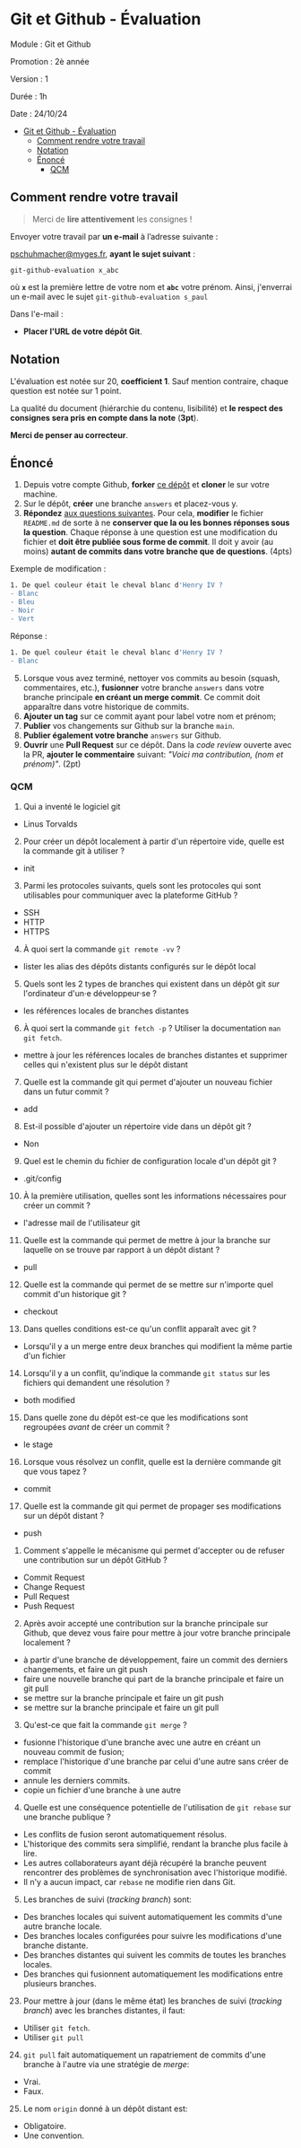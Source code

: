 # Git et Github - Évaluation

Module : Git et Github

Promotion : 2è année

Version : 1

Durée : 1h

Date : 24/10/24

- [Git et Github - Évaluation](#git-et-github---évaluation)
  - [Comment rendre votre travail](#comment-rendre-votre-travail)
  - [Notation](#notation)
  - [Énoncé](#énoncé)
    - [QCM](#qcm)


## Comment rendre votre travail

> Merci de **lire attentivement** les consignes !

Envoyer votre travail par **un e-mail** à l’adresse suivante :  

<a href="mailto:pschuhmacher@myges.fr?subject=git-github-evaluation x_abc">pschuhmacher@myges.fr</a>, **ayant le sujet suivant** : 

`git-github-evaluation x_abc` 

où **`x`** est la première lettre de votre nom et **`abc`** votre prénom. Ainsi, j'enverrai un e-mail avec le sujet `git-github-evaluation s_paul`

Dans l'e-mail :

- **Placer l'URL de votre dépôt Git**.


## Notation

L'évaluation est notée sur 20, **coefficient 1**. Sauf mention contraire, chaque question est notée sur 1 point.

La qualité du document (hiérarchie du contenu, lisibilité) et **le respect des consignes sera pris en compte dans la note** (**3pt**). 

**Merci de penser au correcteur**.

<!-- ## Consignes

- Étant donné le caractère fondamental des notions vues dans ce module, **l'usage d'IA générative, comme chatGPT ou CoPilot, est interdite** ! **Toute dérogation à cette règle entraînera une note de 0**;
- Vous pouvez consulter vos notes de cours. -->

## Énoncé

1. Depuis votre compte Github, **forker** [ce dépôt](https://github.com/paul-schuhm/git-github-exam) et **cloner** le sur votre machine.
2. Sur le dépôt, **créer** une branche `answers` et placez-vous y.
3. **Répondez** [aux questions suivantes](#qcm). Pour cela, **modifier** le fichier `README.md` de sorte à ne **conserver que la ou les bonnes réponses sous la question**. Chaque réponse à une question est une modification du fichier et **doit être publiée sous forme de commit**. Il doit y avoir (au moins) **autant de commits dans votre branche que de questions**. (4pts)

Exemple de modification :
~~~bash
1. De quel couleur était le cheval blanc d'Henry IV ?
- Blanc
- Bleu
- Noir
- Vert
~~~

Réponse :
~~~bash
1. De quel couleur était le cheval blanc d'Henry IV ?
- Blanc
~~~

5. Lorsque vous avez terminé, nettoyer vos commits au besoin (squash, commentaires, etc.), **fusionner** votre branche `answers` dans votre branche principale **en créant un merge commit**. Ce commit doit apparaître dans votre historique de commits.
6. **Ajouter un tag** sur ce commit ayant pour label votre nom et prénom;
7. **Publier** vos changements sur Github sur la branche `main`.
8. **Publier également votre branche** `answers` sur Github.
9.  **Ouvrir** une **Pull Request** sur ce dépôt. Dans la *code review* ouverte avec la PR, **ajouter le commentaire** suivant: *"Voici ma contribution, (nom et prénom)"*. (2pt)

### QCM

1. Qui a inventé le logiciel git 

- Linus Torvalds

2. Pour créer un dépôt localement à partir d'un répertoire vide, quelle est la commande git à utiliser ?

 - init

3. Parmi les protocoles suivants, quels sont les protocoles qui sont utilisables pour communiquer avec la plateforme GitHub ?
 
 - SSH
 - HTTP
 - HTTPS

4. À quoi sert la commande `git remote -vv` ?

 - lister les alias des dépôts distants configurés sur le dépôt local

5. Quels sont les 2 types de branches qui existent dans un dépôt git *sur* l'ordinateur d'un·e développeur·se ?

 - les références locales de branches distantes

6. À quoi sert la commande `git fetch -p` ? Utiliser la documentation `man git fetch`.

 - mettre à jour les références locales de branches distantes et supprimer celles qui n'existent plus sur le dépôt distant

7. Quelle est la commande git qui permet d'ajouter un nouveau fichier dans un futur commit ?

 - add

8. Est-il possible d'ajouter un répertoire vide dans un dépôt git ?

 - Non

9. Quel est le chemin du fichier de configuration locale d'un dépôt git ?

 - .git/config

10. À la première utilisation, quelles sont les informations nécessaires pour créer un commit ?

 - l'adresse mail de l'utilisateur git
  
11. Quelle est la commande qui permet de mettre à jour la branche sur laquelle on se trouve par rapport à un dépôt distant ? 

 - pull

12. Quelle est la commande qui permet de se mettre sur n'importe quel commit d'un historique git ? 

 - checkout

13. Dans quelles conditions est-ce qu'un conflit apparaît avec git ? 

- Lorsqu'il y a un merge entre deux branches qui modifient la même partie d'un fichier

14.  Lorsqu'il y a un conflit, qu'indique la commande `git status` sur les fichiers qui demandent une résolution ? 

 - both modified
  
15.  Dans quelle zone du dépôt est-ce que les modifications sont regroupées *avant* de créer un commit ? 

 - le stage

16.  Lorsque vous résolvez un conflit, quelle est la dernière commande git que vous tapez ? 

 - commit

17.  Quelle est la commande git qui permet de propager ses modifications sur un dépôt distant ? 

- push

1.   Comment s'appelle le mécanisme qui permet d'accepter ou de refuser une contribution sur un dépôt GitHub ? 
 - Commit Request
 - Change Request
 - Pull Request
 - Push Request

2.   Après avoir accepté une contribution sur la branche principale sur Github, que devez vous faire pour mettre à jour votre branche principale localement ? 
 - à partir d'une branche de développement, faire un commit des derniers changements, et faire un git push
 - faire une nouvelle branche qui part de la branche principale et faire un git pull
 - se mettre sur la branche principale et faire un git push
 - se mettre sur la branche principale et faire un git pull

3.   Qu'est-ce que fait la commande `git merge` ?
 -  fusionne l'historique d'une branche avec une autre en créant un nouveau commit de fusion;
 -  remplace l'historique d'une branche par celui d'une autre sans créer de commit
 -  annule les derniers commits.
 -  copie un fichier d'une branche à une autre

4.   Quelle est une conséquence potentielle de l'utilisation de `git rebase` sur une branche publique ?
 - Les conflits de fusion seront automatiquement résolus.
 - L'historique des commits sera simplifié, rendant la branche plus facile à lire.
 - Les autres collaborateurs ayant déjà récupéré la branche peuvent rencontrer des problèmes de synchronisation avec l'historique modifié.
 - Il n'y a aucun impact, car `rebase` ne modifie rien dans Git.

5.   Les branches de suivi (*tracking branch*) sont:

 - Des branches locales qui suivent automatiquement les commits d'une autre branche locale.
 - Des branches locales configurées pour suivre les modifications d'une branche distante.
 - Des branches distantes qui suivent les commits de toutes les branches locales.
 - Des branches qui fusionnent automatiquement les modifications entre plusieurs branches.  

23. Pour mettre à jour (dans le même état) les branches de suivi (*tracking branch*) avec les branches distantes, il faut:

  - Utiliser `git fetch`.
  - Utiliser `git pull`

24. `git pull` fait automatiquement un rapatriement de commits d'une branche à l'autre via une stratégie de *merge*: 

 - Vrai.
 - Faux.

25. Le nom `origin` donné à un dépôt distant est:
  
 - Obligatoire.
 - Une convention.